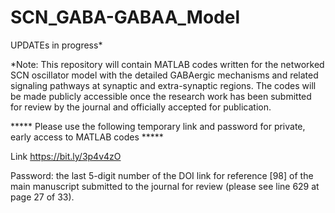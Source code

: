 # SCN_GABA-GABAA_Model

UPDATEs in progress*  

*Note: This repository will contain MATLAB codes written for the networked SCN oscillator model with the detailed GABAergic mechanisms and related signaling pathways at synaptic and extra-synaptic regions. The codes will be made publicly accessible once the research work has been submitted for review by the journal and officially accepted for publication.






***** Please use the following temporary link and password for private, early access to MATLAB codes *****

Link https://bit.ly/3p4v4zO

Password: the last 5-digit number of the DOI link for reference [98] of the main manuscript submitted to the journal for review (please see line 629 at page 27 of 33).

